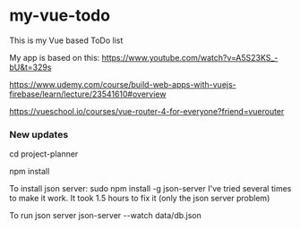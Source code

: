 # my-vue-todo
This is my Vue based ToDo list

My app is based on this:
https://www.youtube.com/watch?v=A5S23KS_-bU&t=329s


https://www.udemy.com/course/build-web-apps-with-vuejs-firebase/learn/lecture/23541610#overview

https://vueschool.io/courses/vue-router-4-for-everyone?friend=vuerouter


### New updates

cd project-planner

npm install

To install json server: sudo npm install -g json-server
I've tried several times to make it work. It took 1.5 hours to fix it (only the json server problem)

To run json server
json-server --watch data/db.json 
